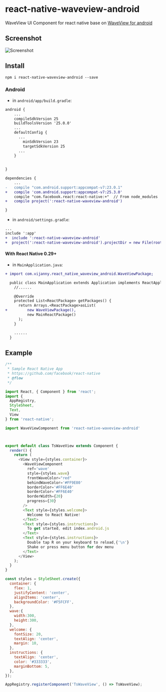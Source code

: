 # react-native-waveview-android
WaveView UI Component for react native 
base on [WaveView for android](https://github.com/gelitenight/WaveView)
## Screenshot
![Screenshot](https://raw.githubusercontent.com/vijanny/WaveView-RN/master/screenshot.gif)

## Install

```shell
npm i react-native-waveview-android --save
```
### Android

- in `android/app/build.gradle`:
```diff
android {
    ...
    compileSdkVersion 25
    buildToolsVersion '25.0.0'
    ...
    defaultConfig {
      ...
        minSdkVersion 23
        targetSdkVersion 25
      ...
    }
    
    
}

dependencies {
    ...
-   compile "com.android.support:appcompat-v7:23.0.1"
+   compile 'com.android.support:appcompat-v7:25.3.0'
    compile "com.facebook.react:react-native:+"  // From node_modules
+   compile project(':react-native-waveview-android')

}
```

- in `android/settings.gradle`:

```diff
...
include ':app'
+  include ':react-native-waveview-android'
+  project(':react-native-waveview-android').projectDir = new File(rootProject.projectDir, '../node_modules/react-native-waveview-android')
```

#### With React Native 0.29+

- in `MainApplication.java`:

```diff
+ import com.vijanny.react_native_waveview_android.WaveViewPackage;

  public class MainApplication extends Application implements ReactApplication {
    //......

    @Override
    protected List<ReactPackage> getPackages() {
      return Arrays.<ReactPackage>asList(
+         new WaveViewPackage(),
          new MainReactPackage()
      );
    }

    ......
  }
```

## Example

```js
/**
 * Sample React Native App
 * https://github.com/facebook/react-native
 * @flow
 */

import React, { Component } from 'react';
import {
  AppRegistry,
  StyleSheet,
  Text,
  View
} from 'react-native';

import WaveViewComponent from 'react-native-waveview-android'



export default class TsWaveView extends Component {
  render() {
    return (
      <View style={styles.container}>
        <WaveViewComponent 
          ref='wave'
          style={styles.wave} 
          frontWaveColor="red"
          behindWaveColor='#FF9E80'
          borderColor='#FF6E40'          
          borderColor='#FF6E40'
          borderWidth={20}
          progress={30}
        />
        <Text style={styles.welcome}>
          Welcome to React Native!
        </Text>
        <Text style={styles.instructions}>
          To get started, edit index.android.js
        </Text>
        <Text style={styles.instructions}>
          Double tap R on your keyboard to reload,{'\n'}
          Shake or press menu button for dev menu
        </Text>
      </View>
    );
  }
}

const styles = StyleSheet.create({
  container: {
    flex: 1,
    justifyContent: 'center',
    alignItems: 'center',
    backgroundColor: '#F5FCFF',
  },
  wave:{
    width:300,
    height:300,
  },
  welcome: {
    fontSize: 20,
    textAlign: 'center',
    margin: 10,
  },
  instructions: {
    textAlign: 'center',
    color: '#333333',
    marginBottom: 5,
  },
});

AppRegistry.registerComponent('TsWaveView', () => TsWaveView);
```

